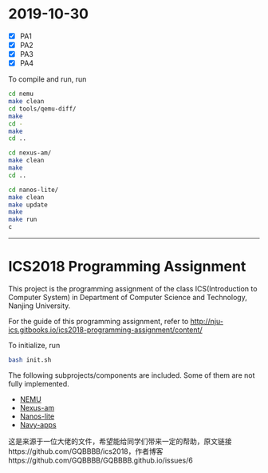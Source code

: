# 2019-10-30

- [x] PA1
- [x] PA2
- [x] PA3
- [x] PA4

To compile and run, run
```bash
cd nemu
make clean
cd tools/qemu-diff/
make
cd -
make
cd ..

cd nexus-am/
make clean
make
cd ..

cd nanos-lite/
make clean
make update
make
make run
c

```

---

# ICS2018 Programming Assignment

This project is the programming assignment of the class ICS(Introduction to Computer System) in Department of Computer Science and Technology, Nanjing University.

For the guide of this programming assignment,
refer to http://nju-ics.gitbooks.io/ics2018-programming-assignment/content/

To initialize, run
```bash
bash init.sh
```

The following subprojects/components are included. Some of them are not fully implemented.
* [NEMU](https://github.com/NJU-ProjectN/nemu)
* [Nexus-am](https://github.com/NJU-ProjectN/nexus-am)
* [Nanos-lite](https://github.com/NJU-ProjectN/nanos-lite)
* [Navy-apps](https://github.com/NJU-ProjectN/navy-apps)

这是来源于一位大佬的文件，希望能给同学们带来一定的帮助，原文链接https://github.com/GQBBBB/ics2018，作者博客https://github.com/GQBBBB/GQBBBB.github.io/issues/6
